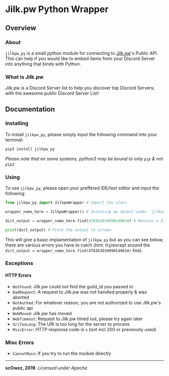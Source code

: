 # Jilk.pw Python Wrapper

## Overview

### About

`jilkpw_py` is a small python module for connecting to [Jilk.pw](https://jilk.pw/)'s Public API. This can help if you would like to embed items from your Discord Server into anything that binds with Python.

### What is Jilk.pw

Jilk.pw is a Discord Server list to help you discover top Discord Servers; with the awesome public Discord Server List!

## Documentation

### Installing

To install `jilkpw_py`, please simply input the following command into your terminal:

```bash
pip3 install jilkpw_py
```

*Please note that on some systems, python3 may be bound to only `pip` & not `pip3`.*

### Using

To use `jilkpw_py`, please open your preffered IDE/text editor and input the following:

```py
from jilkpw_py import JilkpwWrapper # Import the class

wrapper_name_here = JilkpwWrapper() # Initating an object under `jilkpw_py`

dict_output = wrapper_name_here.find(478363034990149634) # Returns a dict for the given guild_id or throws an exeption

print(dict_output) # Print the output to screen
```

This will give a basic implamentation of `jilkpw_py` but as you can see below, there are various errors you have to catch (hint: try/except around the `dict_output = wrapper_name_here.find(478363034990149634)` line).

### Exceptions

#### HTTP Errors

- `NotFound`: Jilk.pw could not find the guild_id you passed in
- `BadRequest`: A request to Jilk.pw was not handled properly & was aborted
- `NotAuthed`: For whatever reason, you are not authorized to use Jilk.pw's public api
- `WebMoved`: Jilk.pw has moved
- `WebTimeout`: Request to Jilk.pw timed out, please try again later
- `UriTooLong`: The URI is too long for the server to process
- `MiscError`: HTTP response code is `x` (not incl 200 or previously used)

### Misc Errors

- `CannotMain`: If you try to run the module directly

---

**scOwez, 2019**. *Licensed under Apache*
